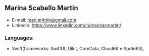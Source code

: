 ## Marina Scabello Martin

* E-mail: mari.m4rtin@gmail.com
* Linkedin: https://www.linkedin.com/in/marinasmartin/

### Languages:
* Swift(frameworks: SwiftUI, Uikit, CoreData, CloudKit e SpriteKit),
